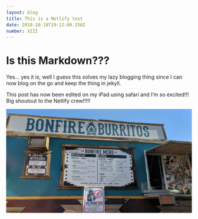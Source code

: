 ```yaml
---
layout: blog
title: This is a Netlify test
date: 2018-10-18T19:12:00.258Z
number: XIII
---
```

# Is this Markdown???

Yes... yes it is, well I guess this solves my lazy blogging thing since I can now blog on the go and keep the thing in jekyll.

This post has now been edited on my iPad using safari and I’m so excited!!! Big shoutout to the Netlify crew!!!!!



![I want burrito](/build/images/img-20181016-wa0005.jpg)
